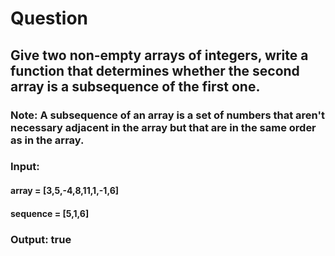 # Question

## Give two non-empty arrays of integers, write a function that determines whether the second array is a subsequence of the first one.

### Note: A subsequence of an array is a set of numbers that aren't necessary adjacent in the array but that are in the same order as in the array.

### Input: 
#### array = [3,5,-4,8,11,1,-1,6]
#### sequence = [5,1,6]

### Output: true
